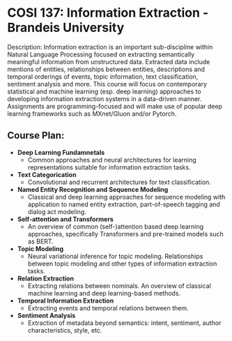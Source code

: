 # COSI 137: Information Extraction - Brandeis University
Description: Information extraction is an important sub-discipline within Natural Language Processing focused on extracting semantically meaningful information from unstructured data. 
Extracted data include mentions of entities, relationships between entities, descriptions and temporal orderings of events, topic information, text classification, sentiment analysis and more. 
This course will focus on contemporary statistical and machine learning (esp. deep learning) approaches to developing information extraction systems in a data-driven manner. 
Assignments are programming-focused and will make use of popular deep learning frameworks such as MXnet/Gluon and/or Pytorch.

## Course Plan:
* **Deep Learning Fundamnetals** 
    * Common approaches and neural architectures for learning representations suitable for information extraction tasks.
* **Text Categorication** 
    * Convolutional and recurrent architectures for text classification.
* **Named Entity Recognition and Sequence Modeling** 
    * Classical and deep learning approaches for sequence modeling with application to named entity extraction, part-of-speech tagging and dialog act modeling.
* **Self-attention and Transformers** 
    * An overview of common (self-)attention based deep learning approaches, specifically Transformers and pre-trained models such as BERT.
* **Topic Modeling** 
    * Neural variational inference for topic modeling. Relationships between topic modeling and other types of information extraction tasks.
* **Relation Extraction** 
    * Extracting relations between nominals. An overview of classical machine learning and deep learning-based methods.
* **Temporal Information Extraction** 
    * Extracting events and temporal relations between them.
* **Sentiment Analysis**
    * Extraction of metadata beyond semantics: intent, sentiment, author characteristics, style, etc.
